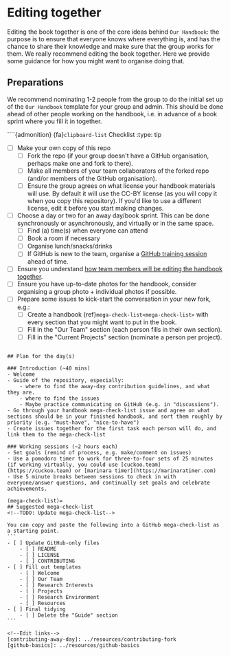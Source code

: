 # Editing together
Editing the book together is one of the core ideas behind `Our Handbook`: the purpose is to ensure that everyone knows where everything is, and has the chance to share their knowledge and make sure that the group works for them. 
We really recommend editing the book together.
Here we provide some guidance for how you might want to organise doing that.

## Preparations
We recommend nominating 1-2 people from the group to do the initial set up of the `Our Handbook` template for your group and admin.
This should be done ahead of other people working on the handbook, i.e. in advance of a book sprint where you fill it in together.

<!-- TODO: More detailed instructions for editing license, e.g. change in website footer -->

````{admonition} {fa}`clipboard-list` Checklist
:type: tip
- [ ] Make your own copy of this repo
    - [ ] Fork the repo (if your group doesn't have a GitHub organisation, perhaps make one and fork to there).
    - [ ] Make all members of your team collaborators of the forked repo (and/or members of the GitHub organisation).
    - [ ] Ensure the group agrees on what license your handbook materials will use. By default it will use the CC-BY license (as you will copy it when you copy this repository). If you'd like to use a different license, edit it before you start making changes.
- [ ] Choose a day or two for an away day/book sprint. This can be done synchronously or asynchronously, and virtually or in the same space.
    - [ ] Find (a) time(s) when everyone can attend
    - [ ] Book a room if necessary
    - [ ] Organise lunch/snacks/drinks
    - [ ] If GitHub is new to the team, organise a [GitHub training session](github-basics) ahead of time.
- [ ] Ensure you understand [how team members will be editing the handbook together](contributing-fork).
- [ ] Ensure you have up-to-date photos for the handbook, consider organising a group photo + individual photos if possible.
- [ ] Prepare some issues to kick-start the conversation in your new fork, e.g.:
   - [ ] Create a handbook {ref}`mega-check-list<mega-check-list>` with every section that you might want to put in the book.
   - [ ] Fill in the "Our Team" section (each person fills in their own section).
   - [ ] Fill in the "Current Projects" section (nominate a person per project).
````

## Plan for the day(s)

### Introduction (~40 mins)
- Welcome
- Guide of the repository, especially:
    - where to find the away-day contribution guidelines, and what they are.
    - where to find the issues
    - Maybe practice communicating on GitHub (e.g. in "discussions").
- Go through your handbook mega-check-list issue and agree on what sections should be in your finished handbook, and sort them roughly by priority (e.g. "must-have", "nice-to-have")
- Create issues together for the first task each person will do, and link them to the mega-check-list

### Working sessions (~2 hours each)
- Set goals (remind of process, e.g. make/comment on issues)
- Use a pomodoro timer to work for three-to-four sets of 25 minutes (if working virtually, you could use [cuckoo.team](https://cuckoo.team) or [marinara timer](https://marinaratimer.com)
- Use 5 minute breaks between sessions to check in with everyone/answer questions, and continually set goals and celebrate achievements.

(mega-check-list)=
## Suggested mega-check-list
<!--TODO: Update mega-check-list-->

You can copy and paste the following into a GitHub mega-check-list as a starting point.
```
- [ ] Update GitHub-only files
    - [ ] README
    - [ ] LICENSE 
    - [ ] CONTRIBUTING
- [ ] Fill out templates
    - [ ] Welcome
    - [ ] Our Team
    - [ ] Research Interests
    - [ ] Projects
    - [ ] Research Environment
    - [ ] Resources
- [ ] Final tidying
    - [ ] Delete the "Guide" section
```

<!--Edit links-->
[contributing-away-day]: ../resources/contributing-fork
[github-basics]: ../resources/github-basics
